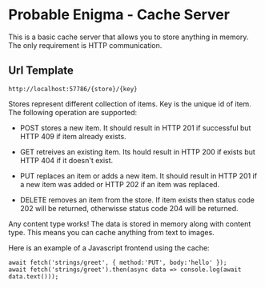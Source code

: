 
# Probable Enigma - Cache Server

This is a basic cache server that allows you to store anything in memory.
The only requirement is HTTP communication.

## Url Template

	http://localhost:57786/{store}/{key}

Stores represent different collection of items.
Key is the unique id of item.
The following operation are supported:

 - POST stores a new item.
   It should result in HTTP 201 if successful 
   but HTTP 409 if item already exists.
 
 - GET retreives an existing item.
   Its hould result in HTTP 200 if exists
   but HTTP 404 if it doesn't exist.
    
 - PUT replaces an item or adds a new item.
   It should result in HTTP 201 if a new item was added or
   HTTP 202 if an item was replaced.

 - DELETE removes an item from the store.
   If item exists then status code 202 will be returned,
   otherwisse status code 204 will be returned.

Any content type works! The data is stored in memory along with content type.
This means you can cache anything from text to images.

Here is an example of a Javascript frontend using the cache:

	await fetch('strings/greet', { method:'PUT', body:'hello' });
	await fetch('strings/greet').then(async data => console.log(await data.text()));